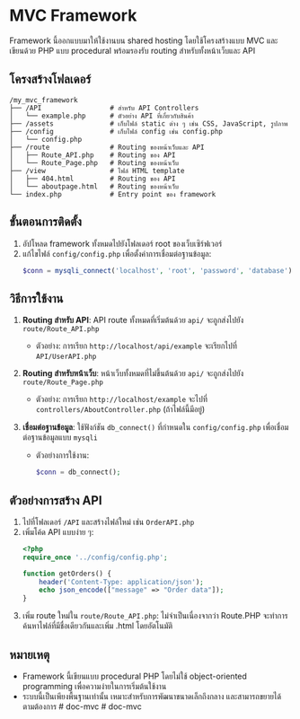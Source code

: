 # MVC Framework

Framework นี้ออกแบบมาให้ใช้งานบน shared hosting โดยใช้โครงสร้างแบบ MVC และเขียนด้วย PHP แบบ procedural พร้อมรองรับ routing สำหรับทั้งหน้าเว็บและ API

## โครงสร้างโฟลเดอร์
```
/my_mvc_framework
├── /API                 # สำหรับ API Controllers
│   └── example.php      # ตัวอย่าง API ที่เกี่ยวกับสินค้า
├── /assets              # เก็บไฟล์ static ต่าง ๆ เช่น CSS, JavaScript, รูปภาพ
├── /config              # เก็บไฟล์ config เช่น config.php
│   └── config.php
├── /route               # Routing ของหน้าเว็บและ API
│   ├── Route_API.php    # Routing ของ API
│   └── Route_Page.php   # Routing ของหน้าเว็บ
├── /view                # ไฟล์ HTML template
│   ├── 404.html         # Routing ของ API
│   └── aboutpage.html   # Routing ของหน้าเว็บ
└── index.php            # Entry point ของ framework
```

## ขั้นตอนการติดตั้ง
1. อัปโหลด framework ทั้งหมดไปยังโฟลเดอร์ root ของเว็บเซิร์ฟเวอร์
2. แก้ไขไฟล์ `config/config.php` เพื่อตั้งค่าการเชื่อมต่อฐานข้อมูล:
   ```php
   $conn = mysqli_connect('localhost', 'root', 'password', 'database');
   ```

## วิธีการใช้งาน
1. **Routing สำหรับ API**: API route ทั้งหมดที่เริ่มต้นด้วย `api/` จะถูกส่งไปยัง `route/Route_API.php`
   - ตัวอย่าง: การเรียก `http://localhost/api/example` จะเรียกไปที่ `API/UserAPI.php`
2. **Routing สำหรับหน้าเว็บ**: หน้าเว็บทั้งหมดที่ไม่ขึ้นต้นด้วย `api/` จะถูกส่งไปยัง `route/Route_Page.php`
   - ตัวอย่าง: การเรียก `http://localhost/example` จะไปที่ `controllers/AboutController.php` (ถ้าไฟล์นี้มีอยู่)

3. **เชื่อมต่อฐานข้อมูล**: ใช้ฟังก์ชัน `db_connect()` ที่กำหนดใน `config/config.php` เพื่อเชื่อมต่อฐานข้อมูลแบบ `mysqli`
   - ตัวอย่างการใช้งาน:
     ```php
     $conn = db_connect();
     ```

## ตัวอย่างการสร้าง API
1. ไปที่โฟลเดอร์ `/API` และสร้างไฟล์ใหม่ เช่น `OrderAPI.php`
2. เพิ่มโค้ด API แบบง่าย ๆ:
   ```php
   <?php
   require_once '../config/config.php';

   function getOrders() {
       header('Content-Type: application/json');
       echo json_encode(["message" => "Order data"]);
   }
   ```
3. เพิ่ม route ใหม่ใน `route/Route_API.php`:
   ไม่จำเป็นเนื่องจากว่า Route.PHP จะทำการค้นหาไฟล์ที่มีชื่อเดียวกันและเพิ่ม .html โดยอัตโนมัติ


## หมายเหตุ
- Framework นี้เขียนแบบ procedural PHP โดยไม่ใช้ object-oriented programming เพื่อความง่ายในการเริ่มต้นใช้งาน
- ระบบนี้เป็นเพียงพื้นฐานเท่านั้น เหมาะสำหรับการพัฒนาขนาดเล็กถึงกลาง และสามารถขยายได้ตามต้องการ
#   d o c - m v c  
 #   d o c - m v c  
 